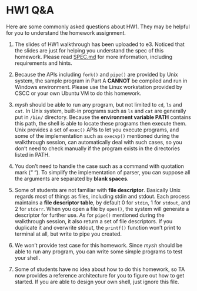 # HW1 Q&A

Here are some commonly asked questions about HW1. They may be helpful for you to understand the homework assignment.

1.	The slides of HW1 walkthrough has been uploaded to e3. Noticed that the slides are just for helping you understand the spec of this homework. Please read [SPEC.md](https://github.com/hungys/NCTU_OS_2015_HW2/blob/master/SPEC.md) for more information, including requirements and hints.
2.	Because the APIs including `fork()` and `pipe()` are provided by Unix system, the sample program in Part A **CANNOT** be compiled and run in Windows environment. Please use the Linux workstation provided by CSCC or your own Ubuntu VM to do this homework.
3.	*mysh* should be able to run any program, but not limited to `cd`, `ls` and `cat`. In Unix system, built-in programs such as `ls` and `cat` are generally put in `/bin/` directory. Because the **environment variable PATH** contains this path, the shell is able to locate these programs then execute them. Unix provides a set of `exec()` APIs to let you execute programs, and some of the implementation such as `execvp()` mentioned during the walkthrough session, can automatically deal with such cases, so you don’t need to check manually if the program exists in the directories listed in PATH.
4.	You don’t need to handle the case such as a command with quotation mark (“ “). To simplify the implementation of parser, you can suppose all the arguments are separated by **blank spaces**.
5.	Some of students are not familiar with **file descriptor**. Basically Unix regards most of things as files, including stdin and stdout. Each process maintains a **file descriptor table**, by default 0 for `stdin`, 1 for `stdout`, and 2 for `stderr`. When you open a file by `open()`, the system will generate a descriptor for further use. As for `pipe()` mentioned during the walkthrough session, it also return a set of file descriptors. If you duplicate it and overwrite stdout, the `printf()` function won’t print to terminal at all, but write to pipe you created.
6.	We won’t provide test case for this homework. Since *mysh* should be able to run any program, you can write some simple programs to test your shell.
7.	Some of students have no idea about how to do this homework, so TA now provides a reference architecture for you to figure out how to get started. If you are able to design your own shell, just ignore this file.